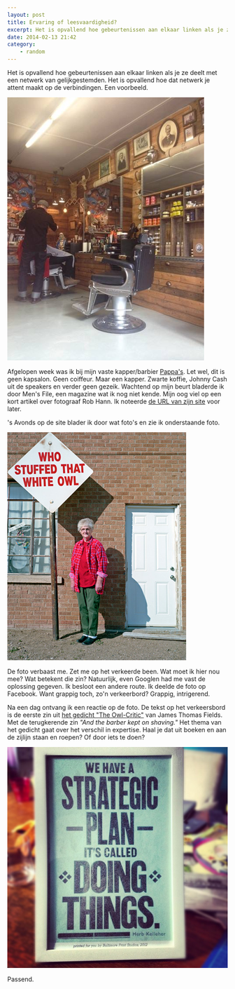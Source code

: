```yaml
---
layout: post
title: Ervaring of leesvaardigheid?
excerpt: Het is opvallend hoe gebeurtenissen aan elkaar linken als je ze deelt met een netwerk van gelijkgestemden.
date: 2014-02-13 21:42
category: 
    - random
---
```

Het is opvallend hoe gebeurtenissen aan elkaar linken als je ze deelt met een netwerk van gelijkgestemden. Het is opvallend hoe dat netwerk je attent maakt op de verbindingen. Een voorbeeld.

![](/images/1654223_10151833043286442_668439930_n.jpg)

Afgelopen week was ik bij mijn vaste kapper/barbier [Pappa's](http://pappas.nl). Let wel, dit is geen kapsalon. Geen coiffeur. Maar een kapper. Zwarte koffie, Johnny Cash uit de speakers en verder geen gezeik. 
Wachtend op mijn beurt bladerde ik door Men's File, een magazine wat ik nog niet kende. Mijn oog viel op een kort artikel over fotograaf Rob Hann. Ik noteerde [de URL van zijn site](http://robhann.com/) voor later.

's Avonds op de site blader ik door wat foto's en zie ik onderstaande foto.

![](/images/joyce_9_7.jpg)

De foto verbaast me. Zet me op het verkeerde been. Wat moet ik hier nou mee? Wat betekent die zin? Natuurlijk, even Googlen had me vast de oplossing gegeven. Ik besloot een andere route. Ik deelde de foto op Facebook. Want grappig toch, zo'n verkeerbord? Grappig, intrigerend.

Na een dag ontvang ik een reactie op de foto. De tekst op het verkeersbord is de eerste zin uit [het gedicht "The Owl-Critic"](http://allpoetry.com/poem/8564617-The-Owl-Critic-by-James-Thomas-Fields) van James Thomas Fields. Met de terugkerende zin *"And the barber kept on shaving."* Het thema van het gedicht gaat over het verschil in expertise. Haal je dat uit boeken en aan de zijlijn staan en roepen? Of door iets te doen? 

![](/images/882f142a0a3511e29c031231381b738f_7.jpg)

Passend. 